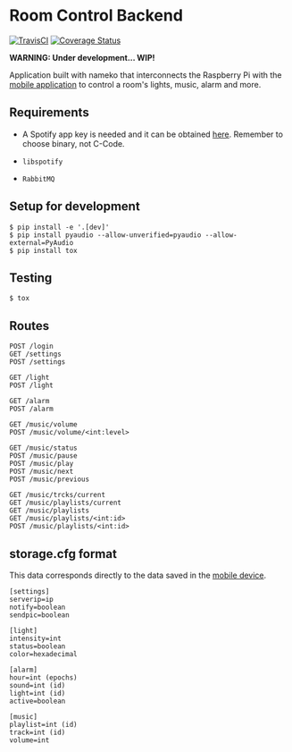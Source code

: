 # Room Control Backend

[![TravisCI](https://travis-ci.org/miguelfrde/roomcontrol_backend.svg?branch=master)](https://travis-ci.org/miguelfrde/roomcontrol_backend)
[![Coverage Status](https://coveralls.io/repos/miguelfrde/roomcontrol_backend/badge.svg?branch=master&service=github)](https://coveralls.io/github/miguelfrde/roomcontrol_backend?branch=master)

**WARNING: Under development... WIP!**

Application built with nameko that interconnects the Raspberry Pi with the
[mobile application](https://github.com/miguelfrde/roomcontrol) to
control a room's lights, music, alarm and more.

## Requirements

- A Spotify app key is needed and it can be obtained [here](https://developer.spotify.com/technologies/libspotify/#application-keys).
Remember to choose binary, not C-Code.

- `libspotify`
- `RabbitMQ`

## Setup for development

```
$ pip install -e '.[dev]'
$ pip install pyaudio --allow-unverified=pyaudio --allow-external=PyAudio
$ pip install tox
```

## Testing

```
$ tox
```

## Routes

```
POST /login
GET /settings
POST /settings

GET /light
POST /light

GET /alarm
POST /alarm

GET /music/volume
POST /music/volume/<int:level>

GET /music/status
POST /music/pause
POST /music/play
POST /music/next
POST /music/previous

GET /music/trcks/current
GET /music/playlists/current
GET /music/playlists
GET /music/playlists/<int:id>
POST /music/playlists/<int:id>
```

## storage.cfg format

This data corresponds directly to the data saved in the
[mobile device](https://github.com/miguelfrde/roomcontrol#data-saved-to-the-device-local-storage).

```
[settings]
serverip=ip
notify=boolean
sendpic=boolean

[light]
intensity=int
status=boolean
color=hexadecimal

[alarm]
hour=int (epochs)
sound=int (id)
light=int (id)
active=boolean

[music]
playlist=int (id)
track=int (id)
volume=int
```
